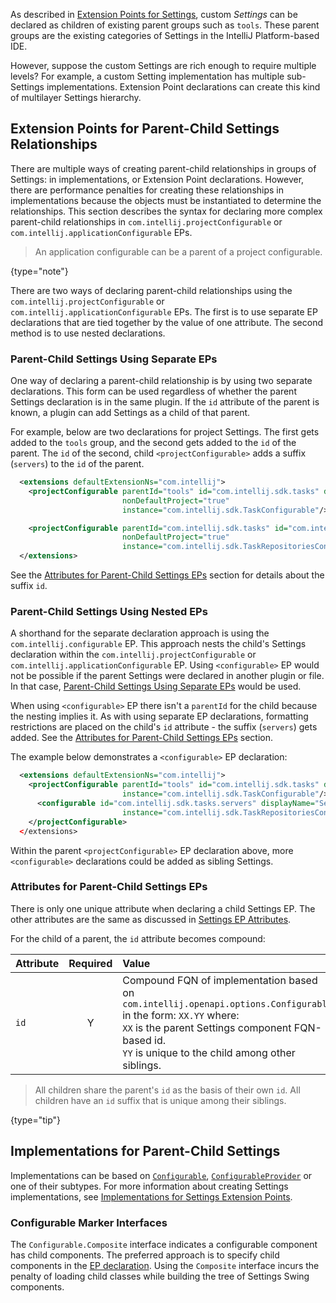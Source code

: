 [//]: # (title: Custom Settings Groups)

<!-- Copyright 2000-2022 JetBrains s.r.o. and other contributors. Use of this source code is governed by the Apache 2.0 license that can be found in the LICENSE file. -->

As described in [Extension Points for Settings](settings_guide.md#extension-points-for-settings), custom _Settings_ can be declared as children of existing parent groups such as `tools`.
These parent groups are the existing categories of Settings in the IntelliJ Platform-based IDE.

However, suppose the custom Settings are rich enough to require multiple levels?
For example, a custom Setting implementation has multiple sub-Settings implementations.
Extension Point declarations can create this kind of multilayer Settings hierarchy.

## Extension Points for Parent-Child Settings Relationships
There are multiple ways of creating parent-child relationships in groups of Settings: in implementations, or Extension Point declarations.
However, there are performance penalties for creating these relationships in implementations because the objects must be instantiated to determine the relationships.
This section describes the syntax for declaring more complex parent-child relationships in `com.intellij.projectConfigurable` or `com.intellij.applicationConfigurable` EPs.

> An application configurable can be a parent of a project configurable.
>
{type="note"}

There are two ways of declaring parent-child relationships using the `com.intellij.projectConfigurable` or `com.intellij.applicationConfigurable` EPs.
The first is to use separate EP declarations that are tied together by the value of one attribute.
The second method is to use nested declarations.

### Parent-Child Settings Using Separate EPs
One way of declaring a parent-child relationship is by using two separate declarations.
This form can be used regardless of whether the parent Settings declaration is in the same plugin.
If the `id` attribute of the parent is known, a plugin can add Settings as a child of that parent.

For example, below are two declarations for project Settings.
The first gets added to the `tools` group, and the second gets added to the `id` of the parent.
The `id` of the second, child `<projectConfigurable>` adds a suffix (`servers`) to the `id` of the parent.

```xml
  <extensions defaultExtensionNs="com.intellij">
    <projectConfigurable parentId="tools" id="com.intellij.sdk.tasks" displayName="Tasks"
                         nonDefaultProject="true"
                         instance="com.intellij.sdk.TaskConfigurable"/>

    <projectConfigurable parentId="com.intellij.sdk.tasks" id="com.intellij.sdk.tasks.servers" displayName="Servers"
                         nonDefaultProject="true"
                         instance="com.intellij.sdk.TaskRepositoriesConfigurable"/>
  </extensions>
```

See the [Attributes for Parent-Child Settings EPs](#attributes-for-parent-child-settings-eps) section for details about the suffix `id`.

### Parent-Child Settings Using Nested EPs
A shorthand for the separate declaration approach is using the `com.intellij.configurable` EP.
This approach nests the child's Settings declaration within the `com.intellij.projectConfigurable` or `com.intellij.applicationConfigurable` EP.
Using `<configurable>` EP would not be possible if the parent Settings were declared in another plugin or file.
In that case, [Parent-Child Settings Using Separate EPs](#parent-child-settings-using-separate-eps) would be used.

When using `<configurable>` EP there isn't a `parentId` for the child because the nesting implies it.
As with using separate EP declarations, formatting restrictions are placed on the child's `id` attribute - the suffix (`servers`) gets added.
See the [Attributes for Parent-Child Settings EPs](#attributes-for-parent-child-settings-eps) section.

The example below demonstrates a `<configurable>` EP declaration:

```xml
  <extensions defaultExtensionNs="com.intellij">
    <projectConfigurable parentId="tools" id="com.intellij.sdk.tasks" displayName="Tasks" nonDefaultProject="true"
                         instance="com.intellij.sdk.TaskConfigurable"/>
      <configurable id="com.intellij.sdk.tasks.servers" displayName="Servers" nonDefaultProject="true"
                         instance="com.intellij.sdk.TaskRepositoriesConfigurable"/>
    </projectConfigurable>
  </extensions>
```

Within the parent `<projectConfigurable>` EP declaration above, more `<configurable>` declarations could be added as sibling Settings.

### Attributes for Parent-Child Settings EPs
There is only one unique attribute when declaring a child Settings EP.
The other attributes are the same as discussed in [Settings EP Attributes](settings_guide.md#settings-declaration-attributes).

For the child of a parent, the `id` attribute becomes compound:

| Attribute | Required | Value                                                                                                                                                                                                                         |
|:----------|:--------:|:------------------------------------------------------------------------------------------------------------------------------------------------------------------------------------------------------------------------------|
| `id`      |    Y     | Compound FQN of implementation based on `com.intellij.openapi.options.Configurable` in the form: `XX.YY` where:<br/>`XX` is the parent Settings component FQN-based id.<br/>`YY` is unique to the child among other siblings. |

> All children share the parent's `id` as the basis of their own `id`.
> All children have an `id` suffix that is unique among their siblings.
>
{type="tip"}

## Implementations for Parent-Child Settings
Implementations can be based on [`Configurable`](upsource:///platform/ide-core/src/com/intellij/openapi/options/Configurable.java), [`ConfigurableProvider`](upsource:///platform/ide-core/src/com/intellij/openapi/options/ConfigurableProvider.java) or one of their subtypes.
For more information about creating Settings implementations, see [Implementations for Settings Extension Points](settings_guide.md#implementations-for-settings-extension-points).

### Configurable Marker Interfaces
The `Configurable.Composite` interface indicates a configurable component has child components.
The preferred approach is to specify child components in the [EP declaration](#extension-points-for-parent-child-settings-relationships).
Using the `Composite` interface incurs the penalty of loading child classes while building the tree of Settings Swing components.
